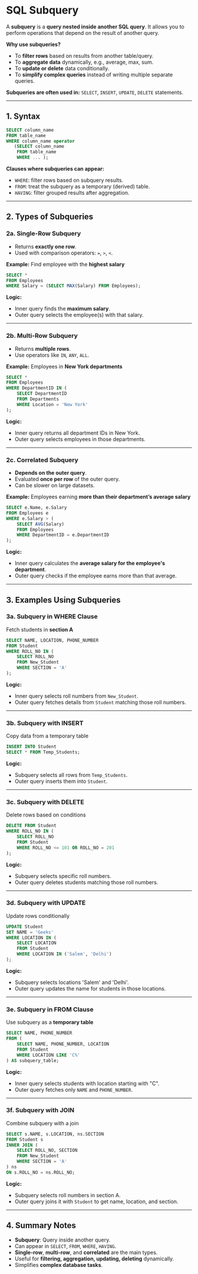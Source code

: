 # **SQL Subquery**

A **subquery** is a **query nested inside another SQL query**. It allows you to perform operations that depend on the result of another query.

**Why use subqueries?**

* To **filter rows** based on results from another table/query.
* To **aggregate data** dynamically, e.g., average, max, sum.
* To **update or delete** data conditionally.
* To **simplify complex queries** instead of writing multiple separate queries.

**Subqueries are often used in:** `SELECT`, `INSERT`, `UPDATE`, `DELETE` statements.

---

## **1. Syntax**

```sql
SELECT column_name
FROM table_name
WHERE column_name operator 
   (SELECT column_name 
    FROM table_name 
    WHERE ... );
```

**Clauses where subqueries can appear:**

* `WHERE`: filter rows based on subquery results.
* `FROM`: treat the subquery as a temporary (derived) table.
* `HAVING`: filter grouped results after aggregation.

---

## **2. Types of Subqueries**

### **2a. Single-Row Subquery**

* Returns **exactly one row**.
* Used with comparison operators: `=`, `>`, `<`.

**Example:** Find employee with the **highest salary**

```sql
SELECT * 
FROM Employees
WHERE Salary = (SELECT MAX(Salary) FROM Employees);
```

**Logic:**

* Inner query finds the **maximum salary**.
* Outer query selects the employee(s) with that salary.

---

### **2b. Multi-Row Subquery**

* Returns **multiple rows**.
* Use operators like `IN`, `ANY`, `ALL`.

**Example:** Employees in **New York departments**

```sql
SELECT * 
FROM Employees
WHERE DepartmentID IN (
    SELECT DepartmentID 
    FROM Departments 
    WHERE Location = 'New York'
);
```

**Logic:**

* Inner query returns all department IDs in New York.
* Outer query selects employees in those departments.

---

### **2c. Correlated Subquery**

* **Depends on the outer query**.
* Evaluated **once per row** of the outer query.
* Can be slower on large datasets.

**Example:** Employees earning **more than their department’s average salary**

```sql
SELECT e.Name, e.Salary
FROM Employees e
WHERE e.Salary > (
    SELECT AVG(Salary) 
    FROM Employees 
    WHERE DepartmentID = e.DepartmentID
);
```

**Logic:**

* Inner query calculates the **average salary for the employee's department**.
* Outer query checks if the employee earns more than that average.

---

## **3. Examples Using Subqueries**

### **3a. Subquery in WHERE Clause**

Fetch students in **section A**

```sql
SELECT NAME, LOCATION, PHONE_NUMBER 
FROM Student 
WHERE ROLL_NO IN (
    SELECT ROLL_NO 
    FROM New_Student 
    WHERE SECTION = 'A'
);
```

**Logic:**

* Inner query selects roll numbers from `New_Student`.
* Outer query fetches details from `Student` matching those roll numbers.

---

### **3b. Subquery with INSERT**

Copy data from a temporary table

```sql
INSERT INTO Student 
SELECT * FROM Temp_Students;
```

**Logic:**

* Subquery selects all rows from `Temp_Students`.
* Outer query inserts them into `Student`.

---

### **3c. Subquery with DELETE**

Delete rows based on conditions

```sql
DELETE FROM Student
WHERE ROLL_NO IN (
    SELECT ROLL_NO 
    FROM Student 
    WHERE ROLL_NO <= 101 OR ROLL_NO = 201
);
```

**Logic:**

* Subquery selects specific roll numbers.
* Outer query deletes students matching those roll numbers.

---

### **3d. Subquery with UPDATE**

Update rows conditionally

```sql
UPDATE Student
SET NAME = 'Geeks'
WHERE LOCATION IN (
    SELECT LOCATION 
    FROM Student 
    WHERE LOCATION IN ('Salem', 'Delhi')
);
```

**Logic:**

* Subquery selects locations 'Salem' and 'Delhi'.
* Outer query updates the name for students in those locations.

---

### **3e. Subquery in FROM Clause**

Use subquery as a **temporary table**

```sql
SELECT NAME, PHONE_NUMBER
FROM (
    SELECT NAME, PHONE_NUMBER, LOCATION 
    FROM Student 
    WHERE LOCATION LIKE 'C%'
) AS subquery_table;
```

**Logic:**

* Inner query selects students with location starting with "C".
* Outer query fetches only `NAME` and `PHONE_NUMBER`.

---

### **3f. Subquery with JOIN**

Combine subquery with a join

```sql
SELECT s.NAME, s.LOCATION, ns.SECTION
FROM Student s
INNER JOIN (
    SELECT ROLL_NO, SECTION 
    FROM New_Student 
    WHERE SECTION = 'A'
) ns
ON s.ROLL_NO = ns.ROLL_NO;
```

**Logic:**

* Subquery selects roll numbers in section A.
* Outer query joins it with `Student` to get name, location, and section.

---

## **4. Summary Notes**

* **Subquery**: Query inside another query.
* Can appear in `SELECT`, `FROM`, `WHERE`, `HAVING`.
* **Single-row**, **multi-row**, and **correlated** are the main types.
* Useful for **filtering, aggregation, updating, deleting** dynamically.
* Simplifies **complex database tasks**.
